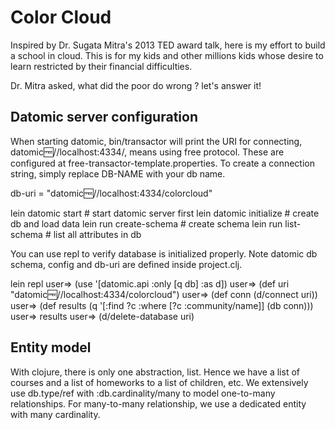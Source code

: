 # Color Cloud

Inspired by Dr. Sugata Mitra's 2013 TED award talk, here is my effort to build a school in cloud. This is for my kids and other millions kids whose desire to learn restricted by their financial difficulties.

Dr. Mitra asked, what did the poor do wrong ? let's answer it!


## Datomic server configuration

When starting datomic, bin/transactor will print the URI for connecting,
datomic:free://localhost:4334/<DB-NAME>, means using free protocol. These are configured at free-transactor-template.properties.
To create a connection string, simply replace DB-NAME with your db name.

  db-uri = "datomic:free://localhost:4334/colorcloud"

  lein datomic start        # start datomic server first
  lein datomic initialize   # create db and load data
  lein run create-schema    # create schema
  lein run list-schema      # list all attributes in db

You can use repl to verify database is initialized properly. Note datomic db schema, config and db-uri are defined inside project.clj.

  lein repl
  user=> (use '[datomic.api :only [q db] :as d])
  user=> (def uri "datomic:free://localhost:4334/colorcloud")
  user=> (def conn (d/connect uri))
  user=> (def results (q '[:find ?c :where [?c :community/name]] (db conn)))
  user=> results
  user=> (d/delete-database uri)

## Entity model

With clojure, there is only one abstraction, list. Hence we have a list of courses and a list of homeworks to a list of children, etc. We extensively use db.type/ref with :db.cardinality/many to model one-to-many relationships. For many-to-many relationship, we use a dedicated entity with many cardinality.